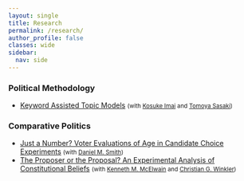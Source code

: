 ```yaml
---
layout: single
title: Research
permalink: /research/
author_profile: false
classes: wide
sidebar:
  nav: side
---
```


### Political Methodology
* [Keyword Assisted Topic Models](/research/keyATM/) <small>(with <a href="https://imai.fas.harvard.edu/" target="_blank">Kosuke Imai</a> and <a href="https://tomoya-sasaki.github.io/" target="_blank">Tomoya Sasaki</a>)</small>

### Comparative Politics
* [Just a Number? Voter Evaluations of Age in Candidate Choice Experiments](/research/conjoint-age) <small>(with <a href="https://sites.google.com/site/danielmarkhamsmith/home?authuser=0" target="_blank">Daniel M. Smith</a>)</small>
* [The Proposer or the Proposal? An Experimental Analysis of Constitutional Beliefs](/research/constitution-proposer-proposal/) <small>(with <a href="https://www.kennethmcelwain.com/" target="_blank">Kenneth M. McElwain</a> and <a href="https://researchmap.jp/cgw/?lang=en" target="_blank">Christian G. Winkler</a>)</small>


